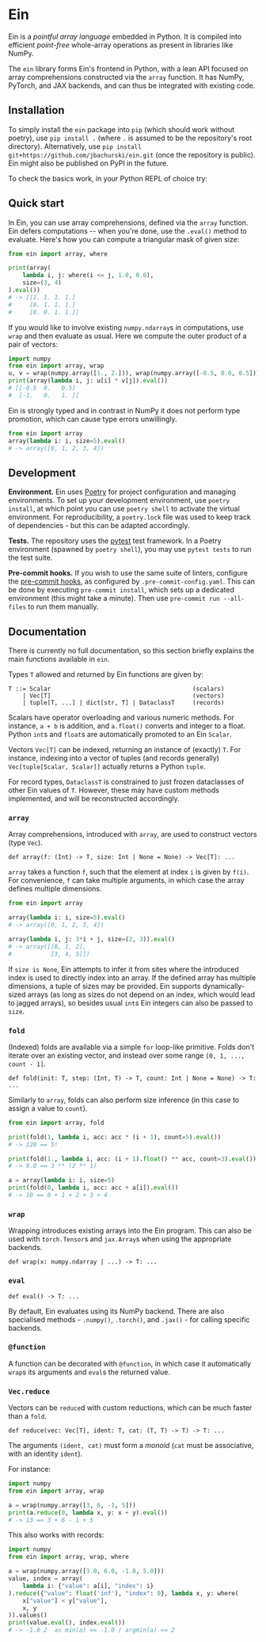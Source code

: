 # Ein

Ein is a _pointful array language_ embedded in Python. It is compiled into efficient _point-free_ whole-array operations as present in libraries like NumPy.

The `ein` library forms Ein's frontend in Python, with a lean API focused on array comprehensions constructed via the `array` function. It has NumPy, PyTorch, and JAX backends, and can thus be integrated with existing code.

## Installation

To simply install the `ein` package into `pip` (which should work without poetry), use `pip install .` (where `.` is assumed to be the repository's root directory).
Alternatively, use `pip install git+https://github.com/jbachurski/ein.git` (once the repository is public).
Ein might also be published on PyPI in the future.

To check the basics work, in your Python REPL of choice try:

## Quick start

In Ein, you can use array comprehensions, defined via the `array` function. Ein defers computations -- when you're done, use the `.eval()` method to evaluate. Here's how you can compute a triangular mask of given size:
```py
from ein import array, where

print(array(
    lambda i, j: where(i <= j, 1.0, 0.0),
    size=(3, 4)
).eval())
# -> [[1. 1. 1. 1.]
#     [0. 1. 1. 1.]
#     [0. 0. 1. 1.]]
```

If you would like to involve existing `numpy.ndarray`s in computations, use `wrap` and then evaluate as usual. Here we compute the outer product of a pair of vectors:

```py
import numpy
from ein import array, wrap
u, v = wrap(numpy.array([1., 2.])), wrap(numpy.array([-0.5, 0.0, 0.5]))
print(array(lambda i, j: u[i] * v[j]).eval())
# [[-0.5  0.   0.5]
#  [-1.   0.   1. ]]
```

Ein is strongly typed and in contrast in NumPy it does not perform type promotion, which can cause type errors unwillingly.

```py
from ein import array
array(lambda i: i, size=5).eval()
# -> array([0, 1, 2, 3, 4])
```

## Development

**Environment.** Ein uses [Poetry](https://python-poetry.org) for project configuration and managing environments. To set up your development environment, use `poetry install`, at which point you can use `poetry shell` to activate the virtual environment. For reproducibility, a `poetry.lock` file was used to keep track of dependencies - but this can be adapted accordingly.

**Tests.** The repository uses the [pytest](https://pytest.org) test framework. In a Poetry environment (spawned by `poetry shell`), you may use `pytest tests` to run the test suite.

**Pre-commit hooks.** If you wish to use the same suite of linters, configure the [pre-commit hooks](https://pre-commit.com), as configured by `.pre-commit-config.yaml`. This can be done by executing `pre-commit install`, which sets up a dedicated environment (this might take a minute). Then use `pre-commit run --all-files` to run them manually.

## Documentation

There is currently no full documentation, so this section briefly explains the main functions available in `ein`.

Types `T` allowed and returned by Ein functions are given by:

```
T ::= Scalar                                        (scalars)
    | Vec[T]                                        (vectors)
    | tuple[T, ...] | dict[str, T] | DataclassT     (records)
```
Scalars have operator overloading and various numeric methods. For instance, `a + b` is addition, and `a.float()` converts and integer to a float. Python `int`s and `float`s are automatically promoted to an Ein `Scalar`.

Vectors `Vec[T]` can be indexed, returning an instance of (exactly) `T`. For instance, indexing into a vector of tuples (and records generally) `Vec[tuple[Scalar, Scalar]]` actually returns a Python `tuple`.

For record types, `DataclassT` is constrained to just frozen dataclasses of other Ein values of `T`. However, these may have custom methods implemented, and will be reconstructed accordingly.

### `array`

Array comprehensions, introduced with `array`, are used to construct vectors (type `Vec`).

```
def array(f: (Int) -> T, size: Int | None = None) -> Vec[T]: ...
```

`array` takes a function `f`, such that the element at index `i` is given by `f(i)`. For convenience, `f` can take multiple arguments, in which case the array defines multiple dimensions.

```py
from ein import array

array(lambda i: i, size=5).eval()
# -> array([0, 1, 2, 3, 4])

array(lambda i, j: 3*i + j, size=(2, 3)).eval()
# -> array([[0, 1, 2],
#           [3, 4, 5]])
```

If `size is None`, Ein attempts to infer it from sites where the introduced index is used to directly index into an array. If the defined array has multiple dimensions, a tuple of sizes may be provided. Ein supports dynamically-sized arrays (as long as sizes do not depend on an index, which would lead to jagged arrays), so besides usual `int`s Ein integers can also be passed to `size`.

### `fold`

(Indexed) folds are available via a simple `for` loop-like primitive. Folds don't iterate over an existing vector, and instead over some range `[0, 1, ..., count - 1]`.

```
def fold(init: T, step: (Int, T) -> T, count: Int | None = None) -> T: ...
```

Similarly to `array`, folds can also perform size inference (in this case to assign a value to `count`).

```py
from ein import array, fold

print(fold(1, lambda i, acc: acc * (i + 1), count=5).eval())
# -> 120 == 5!

print(fold(1., lambda i, acc: (i + 1).float() ** acc, count=3).eval())
# -> 9.0 == 3 ** (2 ** 1)

a = array(lambda i: i, size=5)
print(fold(0, lambda i, acc: acc + a[i]).eval())
# -> 10 == 0 + 1 + 2 + 3 + 4
```

### `wrap`

Wrapping introduces existing arrays into the Ein program. This can also be used with `torch.Tensor`s and `jax.Array`s when using the appropriate backends.

```
def wrap(x: numpy.ndarray | ...) -> T: ...
```

### `eval`

```
def eval() -> T: ...
```

By default, Ein evaluates using its NumPy backend. There are also specialised methods - `.numpy()`, `.torch()`, and `.jax()` - for calling specific backends.

### `@function`

A function can be decorated with `@function`, in which case it automatically `wrap`s its arguments and `eval`s the returned value.

### `Vec.reduce`


Vectors can be `reduce`d with custom reductions, which can be much faster than a `fold`.

```
def reduce(vec: Vec[T], ident: T, cat: (T, T) -> T) -> T: ...
```

The arguments `(ident, cat)` must form a _monoid_ (`cat` must be associative, with an identity `ident`).

For instance:

```py
import numpy
from ein import array, wrap

a = wrap(numpy.array([3, 6, -1, 5]))
print(a.reduce(0, lambda x, y: x + y).eval())
# -> 13 == 3 + 6 - 1 + 5
```

This also works with records:

```py
import numpy
from ein import array, wrap, where

a = wrap(numpy.array([3.0, 6.0, -1.0, 5.0]))
value, index = array(
    lambda i: {"value": a[i], "index": i}
).reduce({"value": float('inf'), "index": 0}, lambda x, y: where(
    x["value"] < y["value"],
    x, y
)).values()
print(value.eval(), index.eval())
# -> -1.0 2  as min(a) == -1.0 / argmin(a) == 2
```
